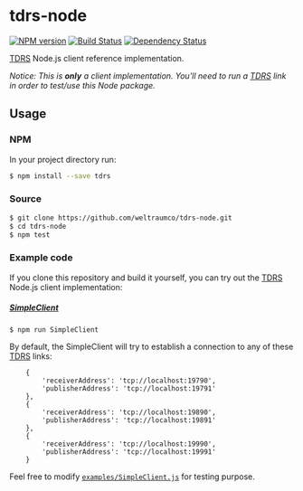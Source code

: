 # tdrs-node
[![NPM version][npm-image]][npm-url] [![Build Status][travis-image]][travis-url] [![Dependency Status][daviddm-image]][daviddm-url]

[TDRS](https://github.com/weltraumco/tdrs) Node.js client reference implementation.

*Notice: This is __only__ a client implementation. You'll need to run a [TDRS](https://github.com/weltraumco/tdrs) link in order to test/use this Node package.*

## Usage

### NPM

In your project directory run:

```bash
$ npm install --save tdrs
```

### Source

```bash
$ git clone https://github.com/weltraumco/tdrs-node.git
$ cd tdrs-node
$ npm test
```

### Example code

If you clone this repository and build it yourself, you can try out the [TDRS](https://github.com/weltraumco/tdrs) Node.js client implementation:

##### [SimpleClient](examples/SimpleClient.js)

```
$ npm run SimpleClient
```

By default, the SimpleClient will try to establish a connection to any of these [TDRS](https://github.com/weltraumco/tdrs) links:

```
    {
        'receiverAddress': 'tcp://localhost:19790',
        'publisherAddress': 'tcp://localhost:19791'
    },
    {
        'receiverAddress': 'tcp://localhost:19890',
        'publisherAddress': 'tcp://localhost:19891'
    },
    {
        'receiverAddress': 'tcp://localhost:19990',
        'publisherAddress': 'tcp://localhost:19991'
    }
```

Feel free to modify [`examples/SimpleClient.js`](examples/SimpleClient.js) for testing purpose.



[npm-image]: https://badge.fury.io/js/tdrs.svg
[npm-url]: https://npmjs.org/package/tdrs
[travis-image]: https://travis-ci.org/weltraumco/tdrs-node.svg?branch=develop
[travis-url]: https://travis-ci.org/weltraumco/tdrs-node
[daviddm-image]: https://david-dm.org/weltraumco/tdrs-node.svg?theme=shields.io
[daviddm-url]: https://david-dm.org/weltraumco/tdrs-node
